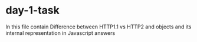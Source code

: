 # day-1-task
In this file contain Difference between HTTP1.1 vs HTTP2 and objects and its internal representation in Javascript answers
